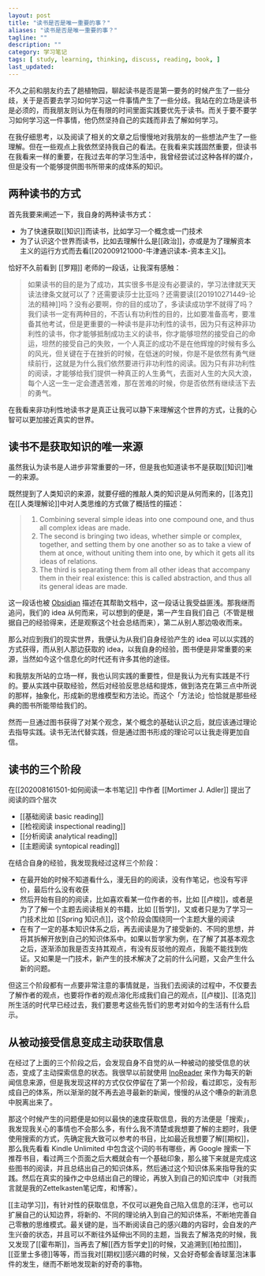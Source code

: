 ```yaml
---
layout: post
title: "读书是否是唯一重要的事？"
aliases: "读书是否是唯一重要的事？"
tagline: ""
description: ""
category: 学习笔记
tags: [ study, learning, thinking, discuss, reading, book, ]
last_updated:
---
```



不久之前和朋友约去了趟植物园，聊起读书是否是第一要务的时候产生了一些分歧，关于是否要去学习如何学习这一件事情产生了一些分歧。我站在的立场是读书是必须的，而我朋友则认为在有限的时间里面实践要优先于读书。而关于要不要学习如何学习这一件事情，他仍然坚持自己的实践而非去了解如何学习。

在我仔细思考，以及阅读了相关的文章之后慢慢地对我朋友的一些想法产生了一些理解。但在一些观点上我依然坚持我自己的看法。在我看来实践固然重要，但读书在我看来一样的重要，在我过去年的学习生活中，我曾经尝试过这种各样的媒介，但是没有一个能够提供图书所带来的成体系的知识。


## 两种读书的方式
首先我要来阐述一下，我自身的两种读书方式：

- 为了快速获取[[知识]]而读书，比如学习一个概念或一门技术
- 为了认识这个世界而读书，比如去理解什么是[[政治]]，亦或是为了理解资本主义的运行方式而去看[[202009121000-牛津通识读本-资本主义]]。

恰好不久前看到 [[罗翔]] 老师的一段话，让我深有感触：

> 如果读书的目的是为了成功，其实很多书是没有必要读的，学习法律就天天读法律条文就可以了？还需要读莎士比亚吗？还需要读[[201910271449-论法的精神]]吗？没有必要啊，你的目的成功了，多读读成功学不就得了吗？
> 我们读书一定有两种目的，不否认有功利性的目的，比如要准备高考，要准备其他考试，但是更重要的一种读书是非功利性的读书，因为只有这种非功利性的读书，你才能够抵制成功主义的读书，你才能够坦然的接受自己的命运，坦然的接受自己的失败，一个人真正的成功不是在他辉煌的时候有多么的风光，但关键在于在挫折的时候，在低迷的时候，你是不是依然有勇气继续前行，这就是为什么我们依然要进行非功利性的阅读。因为只有非功利性的阅读，才能够给我们提供一种真正的人生勇气，去面对人生的大风大浪，每个人这一生一定会遭遇苦难，那在苦难的时候，你是否依然有继续活下去的勇气。

在我看来非功利性地读书才是真正让我可以静下来理解这个世界的方式，让我的心智可以更加接近真实的世界。


## 读书不是获取知识的唯一来源
虽然我认为读书是人进步非常重要的一环，但是我也知道读书不是获取[[知识]]唯一的来源。

既然提到了人类知识的来源，就要仔细的推敲人类的知识是从何而来的，[[洛克]]在[[人类理解论]]中对人类思维的方式做了概括性的描述：

> 1. Combining several simple ideas into one compound one, and thus all complex ideas are made.
> 2. The second is bringing two ideas, whether simple or complex, together, and setting them by one another so as to take a view of them at once, without uniting them into one, by which it gets all its ideas of relations.
> 3. The third is separating them from all other ideas that accompany them in their real existence: this is called abstraction, and thus all its general ideas are made.

这一段话也被 [Obsidian](/post/2020/05/obsidian-note-taking.html) 描述在其帮助文档中，这一段话让我受益匪浅。那我继而追问，我们的 idea 从何而来，可以想到的便是，第一产生自我们自己（不管是根据自己的经验得来，还是观察这个社会总结而来），第二从别人那边吸收而来。

那么对应到我们的现实世界，我便认为从我们自身经验产生的 idea 可以以实践的方式获得，而从别人那边获取的 idea，以我自身的经验，图书便是非常重要的来源，当然如今这个信息化的时代还有许多其他的途径。

和我朋友所站的立场一样，我也认同实践的重要性，但是我认为光有实践是不行的。要从实践中获取经验，然后对经验反思总结和提炼，做到洛克在第三点中所说的那样，抽象化，形成新的思维模型和方法论。而这个「方法论」恰恰就是那些经典的图书所能带给我们的。

然而一旦通过图书获得了对某个观念，某个概念的基础认识之后，就应该通过理论去指导实践。读书无法代替实践，但是通过图书形成的理论可以让我走得更加自信。

## 读书的三个阶段
在[[202008161501-如何阅读一本书笔记]] 中作者 [[Mortimer J. Adler]] 提出了阅读的四个层次

- [[基础阅读 basic reading]]
- [[检视阅读 inspectional reading]]
- [[分析阅读 analytical reading]]
- [[主题阅读 syntopical reading]]

在结合自身的经验，我发现我经过这样三个阶段：

- 在最开始的时候不知道看什么，漫无目的的阅读，没有作笔记，也没有写评价，最后什么没有收获
- 然后开始有目的的阅读，比如喜欢看某一位作者的书，比如 [[卢梭]]，或者是为了了解一个主题去阅读相关的书籍，比如 [[哲学]]，又或者只是为了学习一门技术比如 [[Spring 知识点]]，这个阶段会围绕同一个主题大量的阅读
- 在有了一定的基本知识体系之后，再去阅读是为了接受新的、不同的思想，并将其拆解开放到自己的知识体系中。如果以哲学家为例，在了解了其基本观念之后，逐渐添加我是否支持其观点，有没有反驳他的观点，我能不能找到佐证。又如果是一门技术，新产生的技术解决了之前的什么问题，又会产生什么新的问题。

但这三个阶段都有一点要非常注意的事情就是，当我们去阅读的过程中，不仅要去了解作者的观点，也要将作者的观点溶化形成我们自己的观点，[[卢梭]]、[[洛克]] 所生活的时代早已经过去，我们要思考这些先哲们的思考对如今的生活有什么启示。


## 从被动接受信息变成主动获取信息

在经过了上面的三个阶段之后，会发现自身不自觉的从一种被动的接受信息的状态，变成了主动探索信息的状态。我很早以前就使用 [InoReader](/post/2013/11/inoreader-using-feelings.html) 来作为每天的新闻信息来源，但是我发现这样的方式仅仅停留在了第一个阶段，看过即忘，没有形成自己的体系，所以渐渐的就不再去追寻最新的新闻，慢慢的从这个嘈杂的新消息中脱离出来了。

那这个时候产生的问题便是如何以最快的速度获取信息，我的方法便是「搜索」，我发现我关心的事情也不会那么多，有什么我不清楚或我想要了解的主题时，我便使用搜索的方式，先确定我大致可以参考的书目，比如最近我想要了解[[期权]]，那么我先看看 Kindle Unlimited 中包含这个词的书有哪些，再 Google 搜索一下推荐书目，看过两三个页面之后大概就会有一个基础印象，那么接下来就是完成这些图书的阅读，并且总结出自己的知识体系，然后通过这个知识体系来指导我的实践。然后在真实的操作之中总结出自己的理论，再放入到自己的知识库中（对我而言就是我的Zettelkasten笔记库，和博客）。

[[主动学习]]，有针对性的获取信息，不仅可以避免自己陷入信息的汪洋，也可以扩展自己的认知边界，将新的、不同的理论纳入到自己的知识体系，不断地完善自己零散的思维模式。最关键的是，当不断阅读自己的感兴趣的内容时，会自发的产生兴奋的状态，并且可以不断往外延伸出不同的主题，当我去了解洛克的时候，我又发现了[[霍布斯]]，当再去了解[[西方哲学史]]的时候，又追溯到[[柏拉图]]，[[亚里士多德]]等等，而当我对[[期权]]感兴趣的时候，又会好奇郁金香球茎泡沫事件的发生，继而不断地发现新的好奇的事物。

